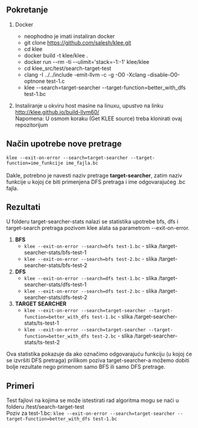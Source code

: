## Pokretanje

1) Docker
	- neophodno je imati instaliran docker
	- git clone https://github.com/salesh/klee.git
	- cd klee
	- docker build -t klee/klee .
	- docker run --rm -ti --ulimit='stack=-1:-1' klee/klee
	- cd klee_src/test/search-target-test
	- clang -I ../../include -emit-llvm -c -g -O0 -Xclang -disable-O0-optnone test-1.c
	- klee --search=target-searcher --target-function=better_with_dfs test-1.bc 


2) Instaliranje u okviru host masine na linuxu, upustvo na linku http://klee.github.io/build-llvm60/<br/>
Napomena: U osmom koraku (Get KLEE source) treba klonirati ovaj repozitorijum

## Način upotrebe nove pretrage

```klee --exit-on-error --search=target-searcher --target-function=ime_funkcije ime_fajla.bc```<br/>  
Dakle, potrebno je navesti naziv pretrage **target-searcher**, zatim naziv funkcije u kojoj će biti primenjena DFS pretraga i ime odgovarajućeg .bc fajla. 

## Rezultati

U folderu target-searcher-stats nalazi se statistika upotrebe bfs, dfs i target-search pretraga pozivom klee alata sa parametrom --exit-on-error.
1) **BFS**
	- ```klee --exit-on-error --search=bfs test-1.bc``` - slika /target-searcher-stats/bfs-test-1
	- ```klee --exit-on-error --search=bfs test-2.bc``` - slika /target-searcher-stats/bfs-test-2
2) **DFS**
	- ```klee --exit-on-error --search=dfs test-1.bc``` - slika /target-searcher-stats/dfs-test-1
	- ```klee --exit-on-error --search=dfs test-2.bc``` - slika /target-searcher-stats/dfs-test-2
3) **TARGET SEARCHER**
	- ```klee --exit-on-error --search=target-searcher --target-function=better_with_dfs test-1.bc``` - slika /target-searcher-stats/ts-test-1
	- ```klee --exit-on-error --search=target-searcher --target-function=better_with_dfs test-2.bc``` - slika /target-searcher-stats/ts-test-2
  
Ova statistika pokazuje da ako označimo odgovarajuću funkciju (u kojoj će se izvršiti DFS pretraga) prilikom poziva target-searcher-a možemo dobiti bolje rezultate nego primenom samo BFS ili samo DFS pretrage.

## Primeri

Test fajlovi na kojima se može istestirati rad algoritma mogu se naći u folderu /test/search-target-test<br/>
Poziv za test-1.bc: ```klee --exit-on-error --search=target-searcher --target-function=better_with_dfs test-1.bc``` 
